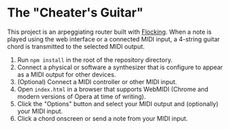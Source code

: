 # The "Cheater's Guitar"

This project is an arpeggiating router built with [Flocking](http://flockingjs.org/).  When a note is played using the
web interface or a connected MIDI input, a 4-string guitar chord is transmitted to the selected MIDI output.


1. Run `npm install` in the root of the repository directory.
2. Connect a physical or software a synthesizer that is configure to appear as a MIDI output for other devices.
3. (Optional) Connect a MIDI controller or other MIDI input.
4. Open `index.html` in a browser that supports WebMIDI (Chrome and modern versions of Opera at time of writing).
5. Click the "Options" button and select your MIDI output and (optionally) your MIDI input.
6. Click a chord onscreen or send a note from your MIDI input.
